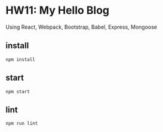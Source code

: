 # HW11: My Hello Blog

Using React, Webpack, Bootstrap, Babel, Express, Mongoose

## install
```
npm install
```

## start
```
npm start
```

## lint
```
npm run lint
```
